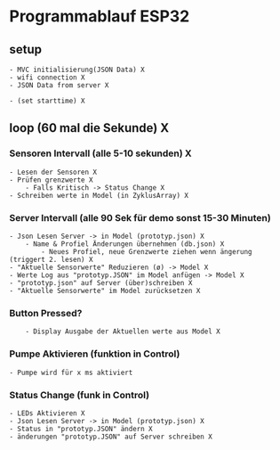 # Programmablauf ESP32
## setup
    - MVC initialisierung(JSON Data) X
    - wifi connection X
    - JSON Data from server X
    
    - (set starttime) X

## loop (60 mal die Sekunde) X


### Sensoren Intervall (alle 5-10 sekunden) X
    - Lesen der Sensoren X
    - Prüfen grenzwerte X
        - Falls Kritisch -> Status Change X
    - Schreiben werte in Model (in ZyklusArray) X
        
### Server Intervall (alle 90 Sek für demo sonst 15-30 Minuten)
    - Json Lesen Server -> in Model (prototyp.json) X
        - Name & Profiel Änderungen übernehmen (db.json) X
            - Neues Profiel, neue Grenzwerte ziehen wenn ängerung (triggert 2. lesen) X
    - "Aktuelle Sensorwerte" Reduzieren (ø) -> Model X
    - Werte Log aus "prototyp.JSON" im Model anfügen -> Model X
    - "prototyp.json" auf Server (über)schreiben X
    - "Aktuelle Sensorwerte" im Model zurücksetzen X
        
    
    
### Button Pressed?
        - Display Ausgabe der Aktuellen werte aus Model X

### Pumpe Aktivieren (funktion in Control)
    - Pumpe wird für x ms aktiviert
    
### Status Change (funk in Control)
    - LEDs Aktivieren X
    - Json Lesen Server -> in Model (prototyp.json) X
    - Status in "prototyp.JSON" ändern X
    - änderungen "prototyp.JSON" auf Server schreiben X
    
